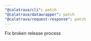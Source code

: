 ```yaml
---
"@calatrava/cli": patch
"@calatrava/datawrapper": patch
"@calatrava/request-response": patch
---
```


Fix broken release process
